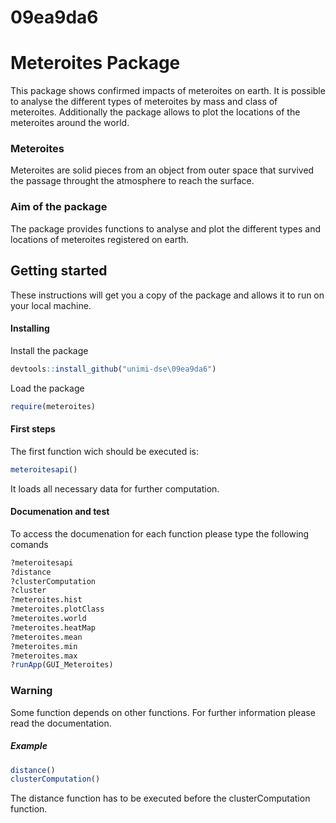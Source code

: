 # 09ea9da6
# Meteroites Package
This package shows confirmed impacts of meteroites on earth. It is possible to analyse the different types of meteroites by mass and class of meteroites. Additionally the package allows to plot the locations of the meteroites around the world.
### Meteroites
Meteroites are solid pieces from an object from outer space that survived the passage throught the atmosphere to reach the surface. 
### Aim of the package
The package provides functions to analyse and plot the different types and locations of meteroites registered on earth.
## Getting started
These instructions will get you a copy of the package and allows it to run on your local machine.
#### Installing
Install the package
```R
devtools::install_github("unimi-dse\09ea9da6")
```
Load the package
```R
require(meteroites)
```
#### First steps
The first function wich should be executed is:
```R
meteroitesapi()
```
It loads all necessary data for further computation.
#### Documenation and test
To access the documenation for each function please type the following comands
```R
?meteroitesapi
?distance
?clusterComputation
?cluster
?meteroites.hist
?meteroites.plotClass
?meteroites.world
?meteroites.heatMap
?meteroites.mean
?meteroites.min
?meteroites.max
?runApp(GUI_Meteroites)
```
### Warning
Some function depends on other functions. For further information please read the documentation.

##### Example
```R
distance()
clusterComputation()
```
The distance function has to be executed before the clusterComputation function.
